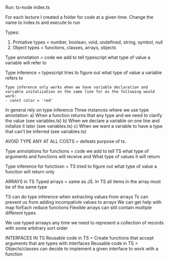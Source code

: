 Run: ts-node index.ts

For each lecture I created a folder for code at a given time. Change the name to index.ts and execute to run


Types:
1) Primative types = number, boolean, void, undefined, string, symbol, null
2) Object types = funcitons, classes, arrays, objects 

Type annotation = code we add to tell typescript what type of value a variable will refer to

Type inference = typescript tries to figure out what type of value a variable refers to 

    Type inference only works when we have variable declaration and variable initalization on the same line for ex the following would work:
    - const color = 'red'

In general rely on type inference
Three instances where we use type annotation:
a) When a function returns that any type and we need to clarify the value (see variables.ts)
b) When we declare a variable on one line and initalize it later (see variables.ts)
c) When we want a variable to have a type that can't be inferred (see variables.ts)

AVOID TYPE ANY AT ALL COSTS = defeats purpose of ts.



Type annotations for functions = code we add to tell TS what type of arguments and functions will receive and 
What type of values it will return

Type inference for functiosn = TS tried to figure out what type of value a funciton will return only


ARRAYS in TS
Typed arrays = same as JS. In TS all items in the array must be of the same type

TS can do type inference when extracting values from arrays
Ts can prevent us from adding incompativle values to arrays
We can get help with map forEach reduce functions
Flexible  arrays can still contain multiple different types

We use typed arraays any time we need to represent a collection of records with some arbitrary sort order

INTERFACES IN TS
Reusable code in TS = Create functions that accept arguments that are types with interfaces
Reusable code in TS = Objects/classes can decide to implement a given interface to work with a function

